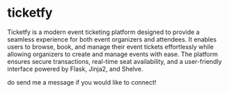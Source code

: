 # ticketfy
Ticketfy is a modern event ticketing platform designed to provide a seamless experience for both event organizers and attendees. 
It enables users to browse, book, and manage their event tickets effortlessly while allowing organizers to create and manage events with ease. 
The platform ensures secure transactions, real-time seat availability, and a user-friendly interface powered by Flask, Jinja2, and Shelve.

do send me a message if you would like to connect!
